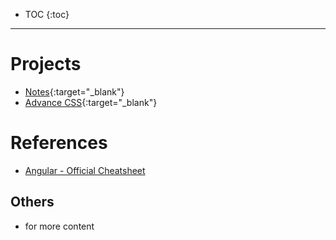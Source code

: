 - TOC
{:toc}

 <hr>
 
# Projects

- [Notes](notes){:target="_blank"}
- [Advance CSS](advance-css){:target="_blank"}

# References
- [Angular - Official Cheatsheet](https://angular.io/guide/cheatsheet)

## Others
- for more content
